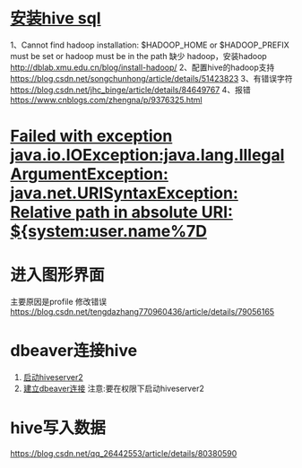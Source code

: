 # [安装hive sql](https://www.cnblogs.com/dxxblog/p/8193967.html)
1、Cannot find hadoop installation: $HADOOP_HOME or $HADOOP_PREFIX must be set or hadoop must be in the path
缺少 hadoop，安装hadoop
http://dblab.xmu.edu.cn/blog/install-hadoop/
2、配置hive的hadoop支持
https://blog.csdn.net/songchunhong/article/details/51423823
3、有错误字符
https://blog.csdn.net/jhc_binge/article/details/84649767
4、报错
https://www.cnblogs.com/zhengna/p/9376325.html

# [Failed with exception java.io.IOException:java.lang.IllegalArgumentException: java.net.URISyntaxException: Relative path in absolute URI: ${system:user.name%7D](https://blog.csdn.net/wodedipang_/article/details/72720257)

# 进入图形界面
主要原因是profile 修改错误
https://blog.csdn.net/tengdazhang770960436/article/details/79056165

# dbeaver连接hive
1. [启动hiveserver2](https://my.oschina.net/u/2000675/blog/869508) 
2. [建立dbeaver连接](https://www.cnblogs.com/bugsbunny/p/7016019.html)
注意:要在权限下启动hiveserver2

# hive写入数据
https://blog.csdn.net/qq_26442553/article/details/80380590